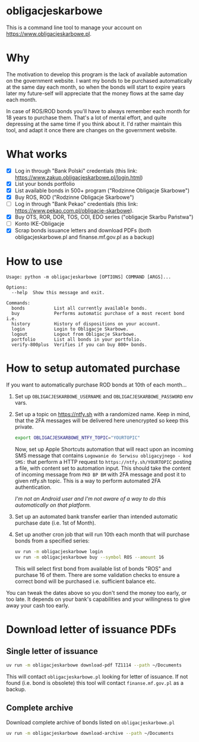 obligacjeskarbowe
====

This is a command line tool to manage your account on https://www.obligacjeskarbowe.pl.

# Why

The motivation to develop this program is the lack of available automation on the government website. I want my bonds to be purchased automatically at the same day each month, so when the bonds will start to expire years later my future-self will appreciate that the money flows at the same day each month.

In case of ROS/ROD bonds you'll have to always remember each month for 18 years to purchase them. That's a lot of mental effort, and quite depressing at the same time if you think about it. I'd rather maintain this tool, and adapt it once there are changes on the government website.

# What works

- [x] Log in through "Bank Polski" credentials (this link: https://www.zakup.obligacjeskarbowe.pl/login.html)
- [x] List your bonds portfolio
- [x] List available bonds in 500+ program ("Rodzinne Obligacje Skarbowe")
- [x] Buy ROS, ROD ("Rodzinne Obligacje Skarbowe")
- [ ] Log in through "Bank Pekao" credentials (this link: https://www.pekao.com.pl/obligacje-skarbowe).
- [x] Buy OTS, ROR, DOR, TOS, COI, EDO series ("obligacje Skarbu Państwa")
- [ ] Konto IKE-Obligacje
- [x] Scrap bonds issuance letters and download PDFs (both obligacjeskarbowe.pl and finanse.mf.gov.pl as a backup)

# How to use

```
Usage: python -m obligacjeskarbowe [OPTIONS] COMMAND [ARGS]...

Options:
  --help  Show this message and exit.

Commands:
  bonds           List all currently available bonds.
  buy             Performs automatic purchase of a most recent bond i.e.
  history         History of dispositions on your account.
  login           Login to Obligacje Skarbowe.
  logout          Logout from Obligacje Skarbowe.
  portfolio       List all bonds in your portfolio.
  verify-800plus  Verifies if you can buy 800+ bonds.
```

# How to setup automated purchase

If you want to automatically purchase ROD bonds at 10th of each month...

1. Set up `OBLIGACJESKARBOWE_USERNAME` and `OBLIGACJESKARBOWE_PASSWORD` env vars.
2. Set up a topic on https://ntfy.sh with a randomized name. Keep in mind, that the 2FA messages will be delivered here unencrypted so keep this private.

    ```sh
    export OBLIGACJESKARBOWE_NTFY_TOPIC="YOURTOPIC"
    ```

    Now, set up Apple Shortcuts automation that will react upon an incoming SMS message that contains `Logowanie do Serwisu obligacyjnego - kod SMS:` that perform a HTTP request to `https://ntfy.sh/YOURTOPIC` posting a file, with content set to automation input. This should take the content of incoming message from `PKO BP BM` with 2FA message and post it to given ntfy.sh topic. This is a way to perform automated 2FA authentication.

    _I'm not an Android user and I'm not aware of a way to do this automatically on that platform._

3. Set up an automated bank transfer earlier than intended automatic purchase date (i.e. 1st of Month).
4. Set up another cron job that will run 10th each month that will purchase bonds from a specified series:

   ```sh
   uv run -m obligacjeskarbowe login
   uv run -m obligacjeskarbowe buy --symbol ROS --amount 16
   ```

   This will select first bond from available list of bonds "ROS" and purchase 16 of them. There are some validation checks to ensure a correct bond will be purchased i.e. sufficient balance etc.

You can tweak the dates above so you don't send the money too early, or too late. It depends on your bank's capabilities and your willingness to give away your cash too early.

# Download letter of issuance PDFs

## Single letter of issuance

```sh
uv run -m obligacjeskarbowe download-pdf TZ1114 --path ~/Documents
```

This will contact `obligacjeskarbowe.pl` looking for letter of issuance. If not found (i.e. bond is obsolete) this tool will contact `finanse.mf.gov.pl` as a backup.

## Complete archive

Download complete archive of bonds listed on `obligacjeskarbowe.pl`

```sh
uv run -m obligacjeskarbowe download-archive --path ~/Documents
```
